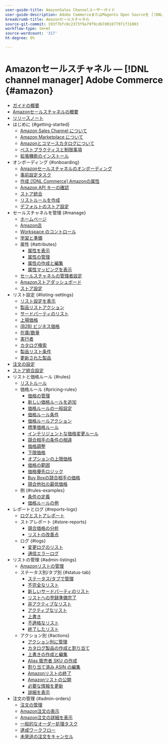 ```yaml
---
user-guide-title: AmazonSales Channelユーザーガイド
user-guide-description: Adobe CommerceまたはMagento Open Sourceを [!DNL Amazon Seller Central] アカウント
breadcrumb-title: Amazonセールスチャネル
source-git-commit: 193f7bfc0c2373f9a79f9cdb7d01877971f31083
workflow-type: tm+mt
source-wordcount: '317'
ht-degree: 0%

---
```



# Amazonセールスチャネル — [!DNL channel manager] Adobe Commerce {#amazon}

- [ガイドの概要](guide-overview.md)
- [Amazonセールスチャネルの概要](overview.md)
- [リリースノート](release-notes.md)
- はじめに {#getting-started}
   - [Amazon Sales Channel について](about-amazon-sales-channel.md)
   - [Amazon Marketplace について](about-amazon-marketplace.md)
   - [Amazonとコマースカタログについて](about-listings-and-catalog.md)
   - [ベストプラクティスと制限事項](amazon-best-practices.md)
   - [拡張機能のインストール](install.md)
- オンボーディング {#onboarding}
   - [Amazonセールスチャネルのオンボーディング](amazon-onboarding-home.md)
   - [事前設定タスク](amazon-pre-setup-tasks.md)
   - [作成 [!DNL Commerce] Amazonの属性](ob-creating-magento-attributes.md)
   - [Amazon API キーの確認](amazon-verify-api-key.md)
   - [ストア統合](store-integration.md)
   - [リストルールを作成](ob-create-listing-rule.md)
   - [デフォルトのストア設定](default-store-settings.md)
- セールスチャネルを管理 {#manage}
   - [ホームページ](amazon-sales-channel-home.md)
   - [Amazon店](managing-stores.md)
   - [Workspace のコントロール](workspace-controls.md)
   - [学習と準備](learning-preparation.md)
   - 属性 {#attributes}
      - [属性を表示](attributes-view.md)
      - [属性の管理](managing-attributes.md)
      - [属性の作成と編集](creating-attributes.md)
      - [属性マッピングを表示](amazon-matching-attributes-values.md)
   - [セールスチャネルの管理者設定](sales-channel-settings.md)
   - [Amazonストアダッシュボード](amazon-store-dashboard.md)
   - [ストア設定](ob-store-review.md)
- リスト設定 {#listing-settings}
   - [リスト設定を表示](listing-settings.md)
   - [製品リストアクション](product-listing-actions.md)
   - [サードパーティのリスト](third-party-listing-settings.md)
   - [上場価格](listing-price.md)
   - [(B2B) ビジネス価格](business-pricing.md)
   - [在庫/数量](stock-quantity.md)
   - [実行者](fulfilled-by.md)
   - [カタログ検索](catalog-search.md)
   - [製品リスト条件](product-listing-condition.md)
   - [更新された製品](renewed-products.md)
- [注文の設定](order-settings.md)
- [ストア統合設定](store-integration-settings.md)
- リストと価格ルール {#rules}
   - [リストルール](listing-rules.md)
   - 価格ルール {#pricing-rules}
      - [価格の管理](pricing-products.md)
      - [新しい価格ルールを追加](add-pricing-rule.md)
      - [価格ルールの一般設定](pricing-rule-general-settings.md)
      - [価格ルール条件](pricing-rule-conditions.md)
      - [価格ルールアクション](pricing-rule-actions.md)
      - [標準価格ルール](standard-price-rules.md)
      - [インテリジェントな価格変更ルール](intelligent-repricing-rules.md)
      - [競合相手の条件の相違](competitor-conditional-variances.md)
      - [価格調整](price-adjustment.md)
      - [下限価格](floor-price.md)
      - [オプションの上限価格](optional-ceiling-price.md)
      - [価格の範囲](price-scope.md)
      - [価格優先ロジック](price-priority-logic.md)
      - [Buy Boxの競合相手の価格](buy-box-competitor-pricing.md)
      - [競合他社の最低価格](lowest-competitor-pricing.md)
   - 例 {#rules-examples}
      - [条件の定義](ob-define-condition-example.md)
      - [価格ルールの例](price-rule-examples.md)
- レポートとログ {#reports-logs}
   - [ログとストアレポート](amazon-logs-reports.md)
   - ストアレポート {#store-reports}
      - [競合価格の分析](competitive-price-analysis.md)
      - [リストの改善点](listing-improvements.md)
   - ログ {#logs}
      - [変更ログのリスト](listing-changes-log.md)
      - [通信エラーログ](communication-errors-log.md)
- リストの管理 {#admin-listings}
   - [Amazonリストの管理](managing-product-listings.md)
   - ステータス別/タブ別 {#status-tab}
      - [ステータス/タブで管理](managing-listings-by-tab.md)
      - [不完全なリスト](incomplete-listings.md)
      - [新しいサードパーティのリスト](new-third-party-listings.md)
      - [リストへの登録準備完了](ready-to-list.md)
      - [非アクティブなリスト](inactive-listings.md)
      - [アクティブなリスト](active-listings.md)
      - [上書き](overrides.md)
      - [不適格なリスト](ineligible-listings.md)
      - [終了したリスト](ended-listings.md)
   - アクション別 {#actions}
      - [アクション別に管理](managing-listings-by-action.md)
      - [カタログ製品の作成と割り当て](creating-assigning-catalog-products.md)
      - [上書きの作成と編集](creating-editing-overrides.md)
      - [Alias 販売者 SKU の作成](create-alias-seller-sku.md)
      - [割り当て済み ASIN の編集](edit-assigned-asin.md)
      - [Amazonリストの終了](end-listings-manually.md)
      - [Amazonリストの公開](publish-listings-manually.md)
      - [必要な情報を更新](amazon-manually-update-incomplete-listing.md)
      - [詳細を表示](product-listing-details.md)
- 注文の管理 {#admin-orders}
   - [注文の管理](managing-orders.md)
   - [Amazon注文の表示](amazon-orders-all.md)
   - [Amazon注文の詳細を表示](amazon-order-details.md)
   - [一般的なオーダー処理タスク](common-order-processing.md)
   - [達成ワークフロー](fulfillment-workflows.md)
   - [未発送の注文をキャンセル](cancel-unshipped-order.md)

